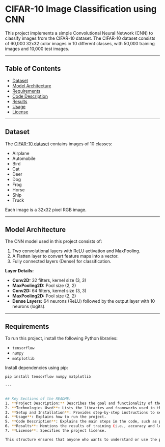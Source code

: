 # CIFAR-10 Image Classification using CNN

This project implements a simple Convolutional Neural Network (CNN) to classify images from the CIFAR-10 dataset. The CIFAR-10 dataset consists of 60,000 32x32 color images in 10 different classes, with 50,000 training images and 10,000 test images.

---

## Table of Contents

- [Dataset](#dataset)
- [Model Architecture](#model-architecture)
- [Requirements](#requirements)
- [Code Description](#code-description)
- [Results](#results)
- [Usage](#usage)
- [License](#license)

---

## Dataset

The [CIFAR-10 dataset](https://www.cs.toronto.edu/~kriz/cifar.html) contains images of 10 classes:
- Airplane
- Automobile
- Bird
- Cat
- Deer
- Dog
- Frog
- Horse
- Ship
- Truck

Each image is a 32x32 pixel RGB image.

---

## Model Architecture

The CNN model used in this project consists of:
1. Two convolutional layers with ReLU activation and MaxPooling.
2. A Flatten layer to convert feature maps into a vector.
3. Fully connected layers (Dense) for classification.

**Layer Details:**
- **Conv2D:** 32 filters, kernel size (3, 3)
- **MaxPooling2D:** Pool size (2, 2)
- **Conv2D:** 64 filters, kernel size (3, 3)
- **MaxPooling2D:** Pool size (2, 2)
- **Dense Layers:** 64 neurons (ReLU) followed by the output layer with 10 neurons (logits).

---

## Requirements

To run this project, install the following Python libraries:
- `tensorflow`
- `numpy`
- `matplotlib`

Install dependencies using pip:
```bash
pip install tensorflow numpy matplotlib

---


## Key Sections of the README:
1. **Project Description:** Describes the goal and functionality of the project.
2. **Technologies Used**: Lists the libraries and frameworks used in the project.
3. **Setup and Installation**: Provides step-by-step instructions to set up the project environment and install dependencies.
4. **Usage**: Explains how to run the project.
5. **Code Description**: Explains the main steps in the code, such as preprocessing, training, evaluation, and saving the model.
6. **Results**: Mentions the results of training (i.e., accuracy and loss) and how the results are evaluated on the test dataset.
7. **License**: Specifies the project license.

This structure ensures that anyone who wants to understand or use the project can do so easily. You can customize the links, filenames, and descriptions according to your project's specifics.

